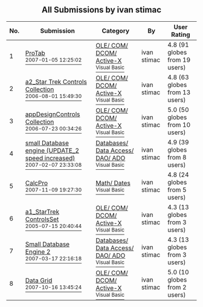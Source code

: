 ﻿<div align="center">

## All Submissions by ivan stimac

</div>

No.  | Submission | Category | By   | User Rating
---- | ---------- | -------- | ---- | -----------
1 | [ProTab<br /><sup>2007-01-05 12:25:02</sup>](https://github.com/Planet-Source-Code/ivan-stimac-protab__1-67558) | [OLE/ COM/ DCOM/ Active\-X<br /><sup>Visual Basic</sup>](../ByCategory/ole-com-dcom-active-x__1-29.md) | ivan stimac | 4.8 (91 globes from 19 users)
2 | [a2\_Star Trek Controls Collection<br /><sup>2006-08-01 15:49:30</sup>](https://github.com/Planet-Source-Code/ivan-stimac-a2-star-trek-controls-collection__1-66159) | [OLE/ COM/ DCOM/ Active\-X<br /><sup>Visual Basic</sup>](../ByCategory/ole-com-dcom-active-x__1-29.md) | ivan stimac | 4.8 (63 globes from 13 users)
3 | [appDesignControls Collection<br /><sup>2006-07-23 00:34:26</sup>](https://github.com/Planet-Source-Code/ivan-stimac-appdesigncontrols-collection__1-65983) | [OLE/ COM/ DCOM/ Active\-X<br /><sup>Visual Basic</sup>](../ByCategory/ole-com-dcom-active-x__1-29.md) | ivan stimac | 5.0 (50 globes from 10 users)
4 | [small Database engine \(UPDATE\_2 speed increased\)<br /><sup>2007-02-07 23:33:08</sup>](https://github.com/Planet-Source-Code/ivan-stimac-small-database-engine-update-2-speed-increased__1-67811) | [Databases/ Data Access/ DAO/ ADO<br /><sup>Visual Basic</sup>](../ByCategory/databases-data-access-dao-ado__1-6.md) | ivan stimac | 4.9 (39 globes from 8 users)
5 | [CalcPro<br /><sup>2007-11-09 19:27:30</sup>](https://github.com/Planet-Source-Code/ivan-stimac-calcpro__1-69882) | [Math/ Dates<br /><sup>Visual Basic</sup>](../ByCategory/math-dates__1-37.md) | ivan stimac | 4.8 (24 globes from 5 users)
6 | [a1\_StarTrek ControlsSet<br /><sup>2005-07-15 20:40:44</sup>](https://github.com/Planet-Source-Code/ivan-stimac-a1-startrek-controlsset__1-66066) | [OLE/ COM/ DCOM/ Active\-X<br /><sup>Visual Basic</sup>](../ByCategory/ole-com-dcom-active-x__1-29.md) | ivan stimac | 4.3 (13 globes from 3 users)
7 | [Small Database Engine 2<br /><sup>2007-03-17 22:16:18</sup>](https://github.com/Planet-Source-Code/ivan-stimac-small-database-engine-2__1-68156) | [Databases/ Data Access/ DAO/ ADO<br /><sup>Visual Basic</sup>](../ByCategory/databases-data-access-dao-ado__1-6.md) | ivan stimac | 4.3 (13 globes from 3 users)
8 | [Data Grid<br /><sup>2007-10-16 13:45:24</sup>](https://github.com/Planet-Source-Code/ivan-stimac-data-grid__1-69510) | [OLE/ COM/ DCOM/ Active\-X<br /><sup>Visual Basic</sup>](../ByCategory/ole-com-dcom-active-x__1-29.md) | ivan stimac | 5.0 (10 globes from 2 users)
